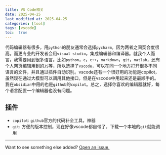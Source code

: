 ```yaml
---
title: VS Code相关
date: 2025-04-25
last_modified_at: 2025-04-25
categories: [tool]
tags: [vscode]
toc:  true
---
```


代码编辑器有很多，用`python`的朋友通常会选择`pycharm`，因为两者之间契合度很高。而更专业的开发者会用`visual studio`，集成编辑器和编译器。就我个人而言，我需要用到很多语言，比如`python`，`c`，`c++`，`markdown`，`git`，`matlab`，还有个人网页编辑用到的`JS`等，所以选择了`vscode`，可以在同一个地方打开很多不同语言的文件，并且通过插件自动识别。vscode还有一个很好用的功能是copilot，虽然现在通过大模型可以调用其他接口，但是在vscode中用起来还是最顺手的。我在`obsidian`中用的也是`github`的`copilot`。总之，选择你喜欢的编辑器就好，每个语言配置一个编辑器也没有问题。

## 插件
- `copilot`: `github`官方的代码补全工具，神器
- `git`: 方便的版本控制，现在好像vscode都自带了，下载一个本地的`git`就能调用


---

Want to see something else added? <a href="https://github.com/MingshuoXu/MingshuoXu.github.io/issues/new">Open an issue.</a>

[^fn-sample_footnote]: Handy! Now click the return link to go back.
